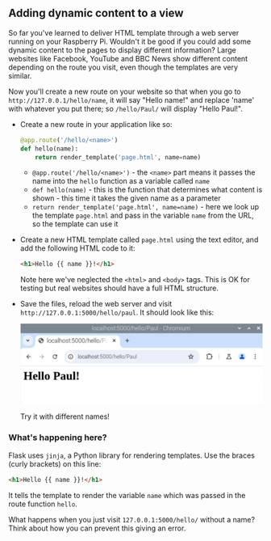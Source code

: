 ## Adding dynamic content to a view

So far you've learned to deliver HTML template through a web server running on your Raspberry Pi. Wouldn't it be good if you could add some dynamic content to the pages to display different information? Large websites like Facebook, YouTube and BBC News show different content depending on the route you visit, even though the templates are very similar.

Now you'll create a new route on your website so that when you go to `http://127.0.0.1/hello/name`, it will say "Hello name!" and replace 'name' with whatever you put there; so `/hello/Paul/` will display "Hello Paul!".

- Create a new route in your application like so:

    ```python
    @app.route('/hello/<name>')
    def hello(name):
        return render_template('page.html', name=name)
    ```

    - `@app.route('/hello/<name>')` - the `<name>` part means it passes the name into the `hello` function as a variable called `name`
    - `def hello(name)` - this is the function that determines what content is shown - this time it takes the given name as a parameter
    - `return render_template('page.html', name=name)` - here we look up the template `page.html` and pass in the variable `name` from the URL, so the template can use it

- Create a new HTML template called `page.html` using the text editor, and add the following HTML code to it:

    ```html
    <h1>Hello {{ name }}!</h1>
    ```
    
    Note here we've neglected the `<html>` and `<body>` tags. This is OK for testing but real websites should have a full HTML structure.

- Save the files, reload the web server and visit `http://127.0.0.1:5000/hello/paul`. It should look like this:

    ![Hello Paul!](images/flask-hello-paul.png)

    Try it with different names!

### What's happening here?

Flask uses `jinja`, a Python library for rendering templates. Use the braces (curly brackets) on this line:

```html
<h1>Hello {{ name }}!</h1>
```

It tells the template to render the variable `name` which was passed in the route function `hello`.

What happens when you just visit `127.0.0.1:5000/hello/` without a name? Think about how you can prevent this giving an error.

